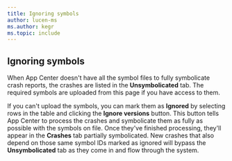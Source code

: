 ```yaml
---
title: Ignoring symbols
author: lucen-ms
ms.author: kegr
ms.topic: include
---
```


## Ignoring symbols
When App Center doesn't have all the symbol files to fully symbolicate crash reports, the crashes are listed in the **Unsymbolicated** tab. The required symbols are uploaded from this page if you have access to them.

If you can't upload the symbols, you can mark them as **Ignored** by selecting rows in the table and clicking the **Ignore versions** button. This button tells App Center to process the crashes and symbolicate them as fully as possible with the symbols on file. Once they've finished processing, they'll appear in the **Crashes** tab partially symbolicated. New crashes that also depend on those same symbol IDs marked as ignored will bypass the **Unsymbolicated** tab as they come in and flow through the system.